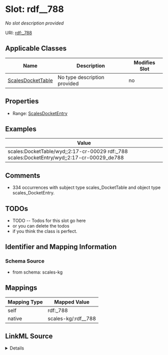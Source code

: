 

# Slot: rdf__788


_No slot description provided_





URI: [rdf:_788](http://www.w3.org/1999/02/22-rdf-syntax-ns#_788)



<!-- no inheritance hierarchy -->





## Applicable Classes

| Name | Description | Modifies Slot |
| --- | --- | --- |
| [ScalesDocketTable](../classes/ScalesDocketTable.md) | No type description provided |  no  |







## Properties

* Range: [ScalesDocketEntry](../classes/ScalesDocketEntry.md)






## Examples

| Value |
| --- |
| scales:DocketTable/wyd;;2:17-cr-00029 rdf:_788 scales:DocketEntry/wyd;;2:17-cr-00029_de788 |

## Comments

* 334 occurrences with subject type scales_DocketTable and object type scales_DocketEntry.

## TODOs

* TODO -- Todos for this slot go here
* or you can delete the todos
* if you think the class is perfect.

## Identifier and Mapping Information







### Schema Source


* from schema: scales-kg




## Mappings

| Mapping Type | Mapped Value |
| ---  | ---  |
| self | rdf:_788 |
| native | scales-kg/:rdf__788 |




## LinkML Source

<details>
```yaml
name: rdf__788
description: No slot description provided
todos:
- TODO -- Todos for this slot go here
- or you can delete the todos
- if you think the class is perfect.
comments:
- 334 occurrences with subject type scales_DocketTable and object type scales_DocketEntry.
examples:
- value: scales:DocketTable/wyd;;2:17-cr-00029 rdf:_788 scales:DocketEntry/wyd;;2:17-cr-00029_de788
from_schema: scales-kg
rank: 1000
slot_uri: rdf:_788
alias: rdf__788
domain_of:
- scales_DocketTable
range: scales_DocketEntry

```
</details>